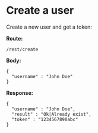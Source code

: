 # Create a user

Create a new user and get a token:

**Route:**
```
/rest/create
```
**Body:**
```
{
  "username" : "John Doe"
}
```
**Response:**
```
{
  "username" : "John Doe",
  "result" : "Ok|Already exist",
  "token" : "1234567890abc"
}
```
